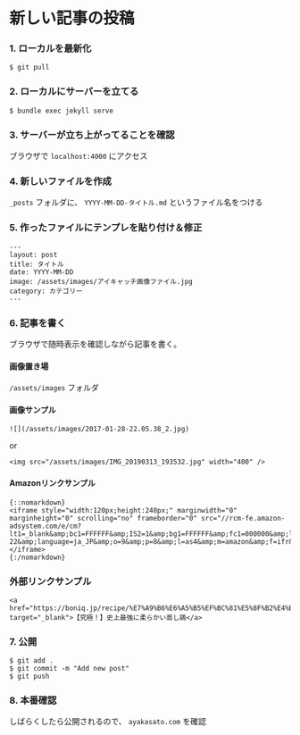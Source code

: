 # 新しい記事の投稿

### 1. ローカルを最新化

```
$ git pull
```

### 2. ローカルにサーバーを立てる

```
$ bundle exec jekyll serve
```

### 3. サーバーが立ち上がってることを確認

ブラウザで `localhost:4000` にアクセス

### 4. 新しいファイルを作成

`_posts` フォルダに、 `YYYY-MM-DD-タイトル.md` というファイル名をつける

### 5. 作ったファイルにテンプレを貼り付け＆修正

```
---
layout: post
title: タイトル
date: YYYY-MM-DD
image: /assets/images/アイキャッチ画像ファイル.jpg
category: カテゴリー
---
```

### 6. 記事を書く

ブラウザで随時表示を確認しながら記事を書く。

#### 画像置き場

`/assets/images` フォルダ

#### 画像サンプル

```
![](/assets/images/2017-01-28-22.05.38_2.jpg)
```
or
```
<img src="/assets/images/IMG_20190313_193532.jpg" width="400" />
```

#### Amazonリンクサンプル

```
{::nomarkdown}
<iframe style="width:120px;height:240px;" marginwidth="0" marginheight="0" scrolling="no" frameborder="0" src="//rcm-fe.amazon-adsystem.com/e/cm?lt1=_blank&amp;bc1=FFFFFF&amp;IS2=1&amp;bg1=FFFFFF&amp;fc1=000000&amp;lc1=0000FF&amp;t=sugarayaka-22&amp;language=ja_JP&amp;o=9&amp;p=8&amp;l=as4&amp;m=amazon&amp;f=ifr&amp;ref=as_ss_li_til&amp;asins=B00UKPBXM4&amp;linkId=44073f3790b841b98b36c1a55fae9635"></iframe>
{:/nomarkdown}
```

### 外部リンクサンプル

```
<a href="https://boniq.jp/recipe/%E7%A9%B6%E6%A5%B5%EF%BC%81%E5%8F%B2%E4%B8%8A%E6%9C%80%E5%BC%B7%E3%81%AB%E6%9F%94%E3%82%89%E3%81%8B%E3%81%84%E8%92%B8%E3%81%97%E9%B6%8F/" target="_blank">【究極！】史上最強に柔らかい蒸し鶏</a>
```

### 7. 公開

```
$ git add .
$ git commit -m "Add new post"
$ git push
```

### 8. 本番確認

しばらくしたら公開されるので、 `ayakasato.com` を確認
